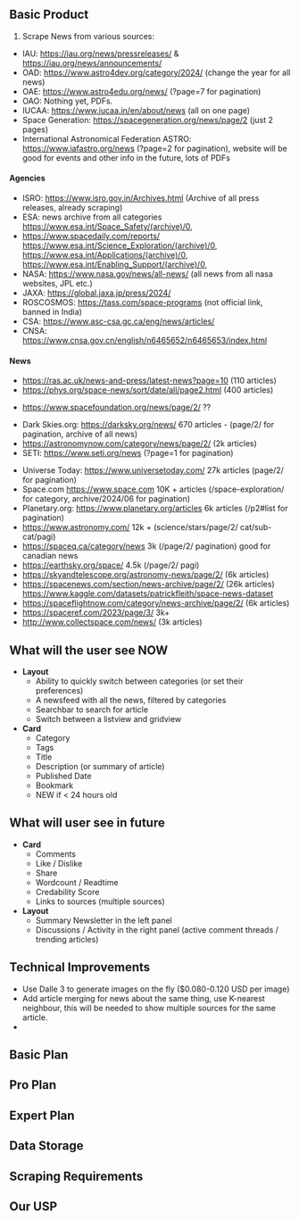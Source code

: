 ## Basic Product

1. Scrape News from various sources:

- IAU: https://iau.org/news/pressreleases/ & https://iau.org/news/announcements/
- OAD: https://www.astro4dev.org/category/2024/ (change the year for all news)
- OAE: https://www.astro4edu.org/news/ (?page=7 for pagination)
- OAO: Nothing yet, PDFs.
- IUCAA: https://www.iucaa.in/en/about/news (all on one page)
- Space Generation: https://spacegeneration.org/news/page/2 (just 2 pages)
- International Astronomical Federation ASTRO: https://www.iafastro.org/news (?page=2 for pagination), website will be good for events and other info in the future, lots of PDFs

#### Agencies
- ISRO: https://www.isro.gov.in/Archives.html (Archive of all press releases, already scraping)
- ESA: news archive from all categories
https://www.esa.int/Space_Safety/(archive)/0, 
- https://www.spacedaily.com/reports/  
https://www.esa.int/Science_Exploration/(archive)/0, 
https://www.esa.int/Applications/(archive)/0, 
https://www.esa.int/Enabling_Support/(archive)/0,
- NASA: https://www.nasa.gov/news/all-news/ (all news from all nasa websites, JPL etc.)
- JAXA: https://global.jaxa.jp/press/2024/ 
- ROSCOSMOS: https://tass.com/space-programs (not official link, banned in India)
- CSA: https://www.asc-csa.gc.ca/eng/news/articles/
- CNSA: https://www.cnsa.gov.cn/english/n6465652/n6465653/index.html

#### News
- https://ras.ac.uk/news-and-press/latest-news?page=10 (110 articles)
- https://phys.org/space-news/sort/date/all/page2.html (400 articles)
<!--  -->
- https://www.spacefoundation.org/news/page/2/ ??

<!-- working on -->
- Dark Skies.org: https://darksky.org/news/ 670 articles - (page/2/ for pagination, archive of all news)
- https://astronomynow.com/category/news/page/2/ (2k articles)
- SETI: https://www.seti.org/news (?page=1 for pagination)


<!-- done -->
- Universe Today: https://www.universetoday.com/ 27k articles (page/2/ for pagination)
- Space.com https://www.space.com 10K + articles (/space-exploration/ for category, archive/2024/06 for pagination)
- Planetary.org: https://www.planetary.org/articles 6k articles (/p2#list for pagination)
- https://www.astronomy.com/ 12k + (science/stars/page/2/ cat/sub-cat/pagi)
- https://spaceq.ca/category/news 3k (/page/2/ pagination) good for canadian news
- https://earthsky.org/space/ 4.5k (/page/2/ pagi)
- https://skyandtelescope.org/astronomy-news/page/2/ (6k articles)
- https://spacenews.com/section/news-archive/page/2/ (26k articles) https://www.kaggle.com/datasets/patrickfleith/space-news-dataset
- https://spaceflightnow.com/category/news-archive/page/2/ (6k articles)
- https://spaceref.com/2023/page/3/ 3k+
- http://www.collectspace.com/news/ (3k articles)

## What will the user see NOW

- **Layout**
  - Ability to quickly switch between categories (or set their preferences)
  - A newsfeed with all the news, filtered by categories
  - Searchbar to search for article
  - Switch between a listview and gridview
- **Card**
  - Category
  - Tags
  - Title
  - Description (or summary of article)
  - Published Date
  - Bookmark
  - NEW if < 24 hours old

## What will user see in future
- **Card**
  - Comments
  - Like / Dislike
  - Share
  - Wordcount / Readtime
  - Credability Score
  - Links to sources (multiple sources)
- **Layout**
  - Summary Newsletter in the left panel
  - Discussions / Activity in the right panel (active comment threads / trending articles)

## Technical Improvements

- Use Dalle 3 to generate images on the fly ($0.080-0.120 USD per image)
- Add article merging for news about the same thing, use K-nearest neighbour, this will be needed to show multiple sources for the same article.
- 

## Basic Plan

## Pro Plan

## Expert Plan

## Data Storage

## Scraping Requirements

## Our USP
